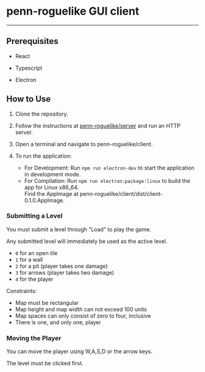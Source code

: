 # penn-roguelike GUI client

---

## Prerequisites

- React

- Typescript

- Electron

## How to Use

1. Clone the repository.

2. Follow the instructions at [penn-roguelike/server](../server/README.md) and run an HTTP server.

3. Open a terminal and navigate to penn-roguelike/client.

4. To run the application:
   - For Development: Run `npm run electron-dev` to start the application in development mode.
   - For Compilation: Run `npm run electron:package:linux` to build the app for Linux x86_64. <br>Find the AppImage at penn-roguelike/client/dist/client-0.1.0.AppImage.

### Submitting a Level

You must submit a level through "Load" to play the game.

Any submitted level will immediately be used as the active level.

- `0` for an open tile
- `1` for a wall
- `2` for a pit (player takes one damage)
- `3` for arrows (player takes two damage)
- `4` for the player

Constraints:
- Map must be rectangular
- Map height and map width can not exceed 100 units
- Map spaces can only consist of zero to four, inclusive
- There is one, and only one, player

### Moving the Player

You can move the player using W,A,S,D or the arrow keys.

The level must be clicked first.